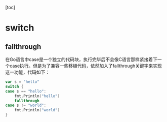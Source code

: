 [toc]

# switch

## fallthrough



在Go语言中case是一个独立的代码块，执行完毕后不会像C语言那样紧接着下一个case执行。但是为了兼容一些移植代码，依然加入了fallthrough关键字来实现这一功能，代码如下：

```go
var s = "hello"
switch {
case s == "hello":
    fmt.Println("hello")
    fallthrough
case s != "world":
    fmt.Println("world")
}
```

